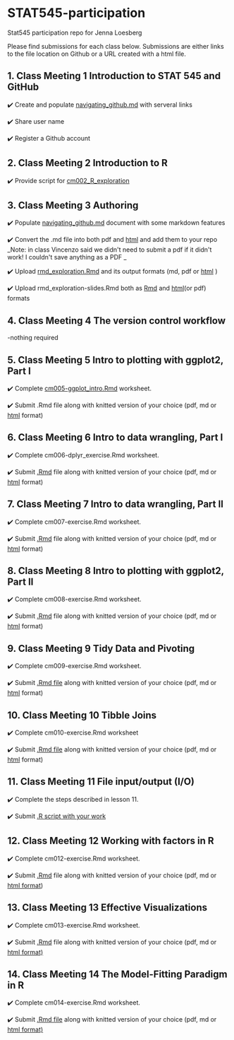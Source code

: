 # STAT545-participation

Stat545 participation repo for Jenna Loesberg

Please find submissions for each class below. Submissions are either links to the file location on Github or a URL created with a html file.

## 1. __Class Meeting 1__ Introduction to STAT 545 and GitHub

:heavy_check_mark: Create and populate [navigating_github.md](https://github.com/jloesberg/STAT545-participation/blob/master/weeks1_2/navigating_github.md) with serveral links

:heavy_check_mark: Share user name

:heavy_check_mark: Register a Github account

## 2. __Class Meeting 2__ Introduction to R

:heavy_check_mark: Provide script for [cm002_R_exploration](https://github.com/jloesberg/STAT545-participation/blob/master/weeks1_2/class2_R_exploration.R)

## 3. __Class Meeting 3__ Authoring

:heavy_check_mark: Populate [navigating_github.md](https://jloesberg.github.io/STAT545-participation/weeks1_2/navigating_github.html) document with some markdown features

:heavy_check_mark: Convert the .md file into both pdf and [html](https://jloesberg.github.io/STAT545-participation/weeks1_2/navigating_github.md) and add them to your repo
   _Note: in class Vincenzo said we didn't need to submit a pdf if it didn't work! I couldn't save anything as a PDF _
   
:heavy_check_mark: Upload [rmd_exploration.Rmd](https://github.com/jloesberg/STAT545-participation/blob/master/weeks1_2/rmd_exploration.Rmd) and its output formats (md, pdf or [html](https://jloesberg.github.io/STAT545-participation/weeks1_2/rmd_exploration.html) )

:heavy_check_mark: Upload rmd_exploration-slides.Rmd both as [Rmd](https://github.com/jloesberg/STAT545-participation/blob/master/weeks1_2/rmd_exploration_slides.Rmd) and [html](https://jloesberg.github.io/STAT545-participation/weeks1_2/rmd_exploration_slides.html)(or pdf) formats

## 4. __Class Meeting 4__ The version control workflow

-nothing required

## 5. __Class Meeting 5__ Intro to plotting with ggplot2, Part I

:heavy_check_mark: Complete [cm005-ggplot_intro.Rmd](https://github.com/jloesberg/STAT545-participation/blob/master/week3/jl005-exercise.Rmd) worksheet. 

:heavy_check_mark: Submit .Rmd file along with knitted version of your choice (pdf, md or [html](https://jloesberg.github.io/STAT545-participation/week3/jl005-exercise.html) format)

## 6. __Class Meeting 6__ Intro to data wrangling, Part I

:heavy_check_mark: Complete cm006-dplyr_exercise.Rmd worksheet.

:heavy_check_mark: Submit [.Rmd](https://github.com/jloesberg/STAT545-participation/blob/master/week3/jl006-exercise.Rmd) file along with knitted version of your choice (pdf, md or [html](https://jloesberg.github.io/STAT545-participation/week3/jl006-exercise.nb.html) format)

## 7. __Class Meeting 7__ Intro to data wrangling, Part II

:heavy_check_mark: Complete cm007-exercise.Rmd worksheet.

:heavy_check_mark: Submit [.Rmd](https://github.com/jloesberg/STAT545-participation/blob/master/week4/jl007_exercises.Rmd) file along with knitted version of your choice (pdf, md or [html](https://jloesberg.github.io/STAT545-participation/week4/jl007_exercises.html) format)

## 8. __Class Meeting 8__ Intro to plotting with ggplot2, Part II

:heavy_check_mark: Complete cm008-exercise.Rmd worksheet.

:heavy_check_mark: Submit [.Rmd](https://github.com/jloesberg/STAT545-participation/blob/master/week4/jl_008.Rmd) file along with knitted version of your choice (pdf, md or [html](https://jloesberg.github.io/STAT545-participation/week4/jl_008.html) format)

## 9. __Class Meeting 9__ Tidy Data and Pivoting

:heavy_check_mark: Complete cm009-exercise.Rmd worksheet. 

:heavy_check_mark: Submit [.Rmd file](https://github.com/jloesberg/STAT545-participation/blob/master/week5/jl009.Rmd) along with knitted version of your choice (pdf, md or [html](https://jloesberg.github.io/STAT545-participation/week5/jl009.nb.html) format)

## 10. __Class Meeting 10__ Tibble Joins

:heavy_check_mark: Complete cm010-exercise.Rmd worksheet

:heavy_check_mark: Submit [.Rmd file](https://github.com/jloesberg/STAT545-participation/blob/master/week5/jl010.Rmd) along with knitted version of your choice (pdf, md or [html](https://jloesberg.github.io/STAT545-participation/week5/jl010.html) format)

## 11. __Class Meeting 11__ File input/output (I/O)

:heavy_check_mark: Complete the steps described in lesson 11.

:heavy_check_mark: Submit [.R script with your work](https://github.com/jloesberg/STAT545-participation/blob/master/week5/jl_011.R)

## 12. __Class Meeting 12__ Working with factors in R

:heavy_check_mark: Complete cm012-exercise.Rmd worksheet.

:heavy_check_mark: Submit [.Rmd](https://github.com/jloesberg/STAT545-participation/blob/master/week6/jl012.Rmd) file along with knitted version of your choice (pdf, md or [html format](https://jloesberg.github.io/STAT545-participation/week6/jl012.html))

## 13. __Class Meeting 13__ Effective Visualizations

:heavy_check_mark: Complete cm013-exercise.Rmd worksheet. 

:heavy_check_mark: Submit [.Rmd](https://github.com/jloesberg/STAT545-participation/blob/master/week7/jl013.Rmd) file along with knitted version of your choice (pdf, md or [html format)](https://jloesberg.github.io/STAT545-participation/week7/jl013.html)

## 14. __Class Meeting 14__ The Model-Fitting Paradigm in R

:heavy_check_mark: Complete cm014-exercise.Rmd worksheet. 

:heavy_check_mark: Submit [.Rmd file](https://github.com/jloesberg/STAT545-participation/blob/master/week7/jl_14.Rmd) along with knitted version of your choice (pdf, md or [html format)](https://jloesberg.github.io/STAT545-participation/week7/jl_14.nb.html)



